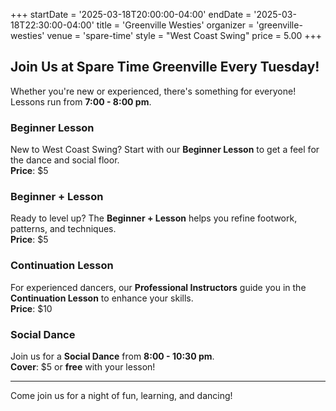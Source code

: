 +++
startDate = '2025-03-18T20:00:00-04:00'
endDate = '2025-03-18T22:30:00-04:00'
title = 'Greenville Westies'
organizer = 'greenville-westies'
venue = 'spare-time'
style = "West Coast Swing"
price = 5.00
+++

## Join Us at Spare Time Greenville Every Tuesday!

Whether you're new or experienced, there's something for everyone! Lessons run from **7:00 - 8:00 pm**.

### Beginner Lesson
New to West Coast Swing? Start with our **Beginner Lesson** to get a feel for the dance and social floor.  
**Price**: $5

### Beginner + Lesson
Ready to level up? The **Beginner + Lesson** helps you refine footwork, patterns, and techniques.  
**Price**: $5

### Continuation Lesson
For experienced dancers, our **Professional Instructors** guide you in the **Continuation Lesson** to enhance your skills.  
**Price**: $10

### Social Dance
Join us for a **Social Dance** from **8:00 - 10:30 pm**.  
**Cover**: $5 or **free** with your lesson!


---

Come join us for a night of fun, learning, and dancing!
